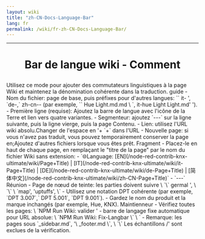 ```yaml
---
layout: wiki
title: "zh-CN-Docs-Language-Bar"
lang: fr
permalink: /wiki/fr-zh-CN-Docs-Language-Bar/
---
```

---
<h1> <p align = 'Center'> Bar de langue wiki - Comment </p> </h1>
Utilisez ce mode pour ajouter des commutateurs linguistiques à la page Wiki et maintenez la dénomination cohérente dans la traduction.
guide
- Nom du fichier: page de base, puis préfixes pour d'autres langues: `` it- ', `de-,` zh-cn-- (par exemple, `` Hue Light.md.md \ `, it-hue Light Light.md' ').
- Première ligne (requise): Ajoutez la barre de langue avec l'icône de la Terre et lien vers quatre variantes.
- Segmenteur: ajoutez `---` sur la ligne suivante, puis la ligne vierge, puis la page Contenu.
- Lien: utilisez l'URL wiki absolu.Changer de l'espace en '+ `+` dans l'URL
- Nouvelle page: si vous n'avez pas traduit, vous pouvez temporairement conserver la page en;Ajoutez d'autres fichiers lorsque vous êtes prêt.
Fragment
- Placez-le en haut de chaque page, en remplaçant le "titre de la page" par le nom du fichier Wiki sans extension:
- `🌐Language: [EN](/node-red-contrib-knx-ultimate/wiki/Page+Title) | [IT](/node-red-contrib-knx-ultimate/wiki/it-Page+Title) | [DE](/node-red-contrib-knx-ultimate/wiki/de-Page+Title) | [简体中文](/node-red-contrib-knx-ultimate/wiki/zh-CN-Page+Title)`
- `---`
Réunion
- Page de nœud de teinte: les parties doivent suivre \ `\` germal ', \ `\` \ `map', 'uptuffs', \`
- Utilisez une notation DPT cohérente (par exemple, `DPT 3.007`,` DPT 5.001`, `DPT 9.001`).
- Gardez le nom du produit et la marque inchangés (par exemple, Hue, KNX).
Maintienneur
- Vérifiez toutes les pages: \ `NPM Run Wiki: valider '
- barre de langage fixe automatique pour URL absolue: \ `NPM Run Wiki: Fix-Langbar \` \ `
- Remarque: les pages sous `_sidebar.md`, '\ _footer.md \`, \ `\` Les échantillons /' sont exclues de la vérification.
